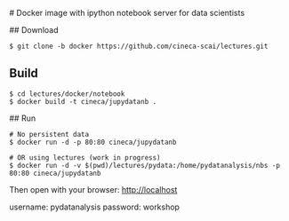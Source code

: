 
# Docker image with ipython notebook server for data scientists

## Download

```
$ git clone -b docker https://github.com/cineca-scai/lectures.git
```

## Build

```
$ cd lectures/docker/notebook
$ docker build -t cineca/jupydatanb .
```

## Run

```
# No persistent data
$ docker run -d -p 80:80 cineca/jupydatanb

# OR using lectures (work in progress)
$ docker run -d -v $(pwd)/lectures/pydata:/home/pydatanalysis/nbs -p 80:80 cineca/jupydatanb
```

Then open with your browser: [http://localhost](http://localhost)

username: pydatanalysis
password: workshop
